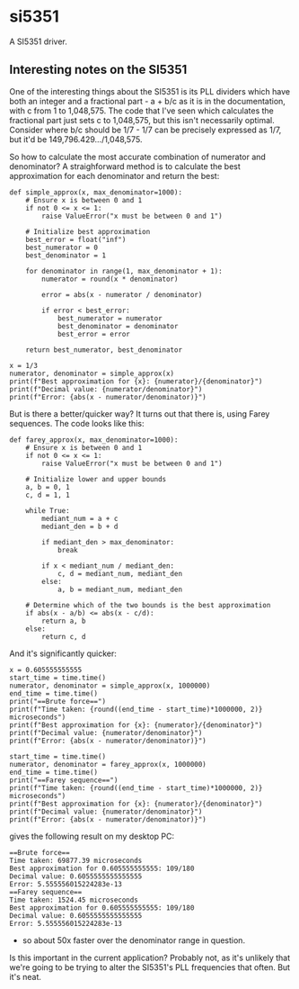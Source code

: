 # si5351
A SI5351 driver.

## Interesting notes on the SI5351

One of the interesting things about the SI5351 is its PLL dividers which have both an integer and a fractional part - a + b/c as it is in the documentation, with c from 1 to 1,048,575.  The code that I've seen which calculates the fractional part just sets c to 1,048,575, but this isn't necessarily optimal.  
Consider where b/c should be 1/7 - 1/7 can be precisely expressed as 1/7, but it'd be 149,796.429.../1,048,575.

So how to calculate the most accurate combination of numerator and denominator?  A straighforward method is to calculate the best approximation for each denominator and return the best:


    def simple_approx(x, max_denominator=1000):
        # Ensure x is between 0 and 1
        if not 0 <= x <= 1:
            raise ValueError("x must be between 0 and 1")
    
        # Initialize best approximation
        best_error = float("inf")
        best_numerator = 0
        best_denominator = 1
    
        for denominator in range(1, max_denominator + 1):
            numerator = round(x * denominator)
    
            error = abs(x - numerator / denominator)
    
            if error < best_error:
                best_numerator = numerator
                best_denominator = denominator
                best_error = error
    
        return best_numerator, best_denominator
  
    x = 1/3
    numerator, denominator = simple_approx(x)
    print(f"Best approximation for {x}: {numerator}/{denominator}")
    print(f"Decimal value: {numerator/denominator}")
    print(f"Error: {abs(x - numerator/denominator)}")  

But is there a better/quicker way?  It turns out that there is, using Farey sequences.  The code looks like this:

    def farey_approx(x, max_denominator=1000):
        # Ensure x is between 0 and 1
        if not 0 <= x <= 1:
            raise ValueError("x must be between 0 and 1")
    
        # Initialize lower and upper bounds
        a, b = 0, 1
        c, d = 1, 1
    
        while True:
            mediant_num = a + c
            mediant_den = b + d
    
            if mediant_den > max_denominator:
                break
    
            if x < mediant_num / mediant_den:
                c, d = mediant_num, mediant_den
            else:
                a, b = mediant_num, mediant_den
    
        # Determine which of the two bounds is the best approximation
        if abs(x - a/b) <= abs(x - c/d):
            return a, b
        else:
            return c, d

And it's significantly quicker:

    x = 0.605555555555
    start_time = time.time()
    numerator, denominator = simple_approx(x, 1000000)
    end_time = time.time()
    print("==Brute force==")
    print(f"Time taken: {round((end_time - start_time)*1000000, 2)} microseconds")
    print(f"Best approximation for {x}: {numerator}/{denominator}")
    print(f"Decimal value: {numerator/denominator}")
    print(f"Error: {abs(x - numerator/denominator)}")
    
    start_time = time.time()
    numerator, denominator = farey_approx(x, 1000000)
    end_time = time.time()
    print("==Farey sequence==")
    print(f"Time taken: {round((end_time - start_time)*1000000, 2)} microseconds")
    print(f"Best approximation for {x}: {numerator}/{denominator}")
    print(f"Decimal value: {numerator/denominator}")
    print(f"Error: {abs(x - numerator/denominator)}")

gives the following result on my desktop PC:

    ==Brute force==
    Time taken: 69877.39 microseconds
    Best approximation for 0.605555555555: 109/180
    Decimal value: 0.6055555555555555
    Error: 5.555556015224283e-13
    ==Farey sequence==
    Time taken: 1524.45 microseconds
    Best approximation for 0.605555555555: 109/180
    Decimal value: 0.6055555555555555
    Error: 5.555556015224283e-13

- so about 50x faster over the denominator range in question.

Is this important in the current application?  Probably not, as it's unlikely that we're going to be trying to alter the SI5351's PLL frequencies that often.  But it's neat.
